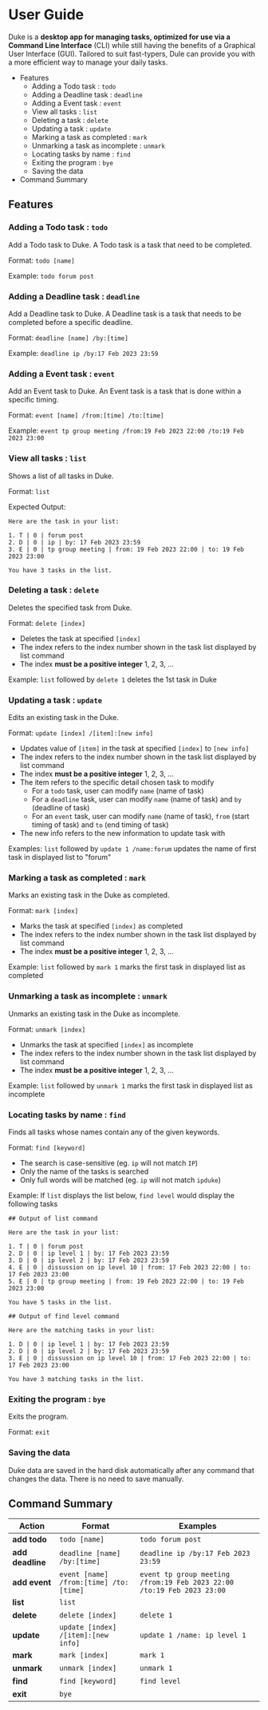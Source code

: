 # User Guide

Duke is a **desktop app for managing tasks, optimized for use via a Command Line Interface** (CLI) while still having
the benefits of a Graphical User Interface (GUI). Tailored to suit fast-typers, Dule can provide you with a more 
efficient way to manage your daily tasks.

- Features
  - Adding a Todo task : `todo`
  - Adding a Deadline task : `deadline`
  - Adding a Event task : `event`
  - View all tasks : `list`
  - Deleting a task : `delete`
  - Updating a task : `update`
  - Marking a task as completed : `mark`
  - Unmarking a task as incomplete : `unmark`
  - Locating tasks by name : `find`
  - Exiting the program : `bye`
  - Saving the data
- Command Summary

## Features 

### Adding a Todo task : `todo`

Add a Todo task to Duke. A Todo task is a task that need to be completed.

Format: `todo [name]`

Example: `todo forum post`

### Adding a Deadline task : `deadline`

Add a Deadline task to Duke. A Deadline task is a task that needs to be completed before a specific deadline.

Format: `deadline [name] /by:[time]`

Example: `deadline ip /by:17 Feb 2023 23:59`

### Adding a Event task : `event`

Add an Event task to Duke. An Event task is a task that is done within a specific timing.

Format: `event [name] /from:[time] /to:[time]`

Example: `event tp group meeting /from:19 Feb 2023 22:00 /to:19 Feb 2023 23:00`

### View all tasks : `list`

Shows a list of all tasks in Duke.

Format: `list`

Expected Output:

```
Here are the task in your list:

1. T | 0 | forum post
2. D | 0 | ip | by: 17 Feb 2023 23:59
3. E | 0 | tp group meeting | from: 19 Feb 2023 22:00 | to: 19 Feb 2023 23:00

You have 3 tasks in the list.
```

### Deleting a task : `delete`

Deletes the specified task from Duke.

Format: `delete [index]`

- Deletes the task at specified `[index]`
- The index refers to the index number shown in the task list displayed by list command
- The index **must be a positive integer** 1, 2, 3, ...

Example: `list` followed by `delete 1` deletes the 1st task in Duke

### Updating a task : `update`

Edits an existing task in the Duke.

Format: `update [index] /[item]:[new info]`

- Updates value of `[item]` in the task at specified `[index]` to `[new info]`
- The index refers to the index number shown in the task list displayed by list command
- The index **must be a positive integer** 1, 2, 3, ...
- The item refers to the specific detail chosen task to modify
  - For a `todo` task, user can modify `name` (name of task)
  - For a `deadline` task, user can modify `name` (name of task) and `by` (deadline of task)
  - For an `event` task, user can modify `name` (name of task), `from` (start timing of task) 
  and `to` (end timing of task)
- The new info refers to the new information to update task with

Examples: `list` followed by `update 1 /name:forum` updates the name of first task in displayed list to "forum"

### Marking a task as completed : `mark`

Marks an existing task in the Duke as completed.

Format: `mark [index]`

- Marks the task at specified `[index]` as completed
- The index refers to the index number shown in the task list displayed by list command
- The index **must be a positive integer** 1, 2, 3, ...

Example: `list` followed by `mark 1` marks the first task in displayed list as completed

### Unmarking a task as incomplete : `unmark`

Unmarks an existing task in the Duke as incomplete.

Format: `unmark [index]`

- Unmarks the task at specified `[index]` as incomplete
- The index refers to the index number shown in the task list displayed by list command
- The index **must be a positive integer** 1, 2, 3, ...

Example: `list` followed by `unmark 1` marks the first task in displayed list as incomplete

### Locating tasks by name : `find`

Finds all tasks whose names contain any of the given keywords.

Format: `find [keyword]`

- The search is case-sensitive (eg. `ip` will not match `IP`)
- Only the name of the tasks is searched
- Only full words will be matched (eg. `ip` will not match `ipduke`)

Example: If `list` displays the list below, `find level` would display the following tasks

```
## Output of list command

Here are the task in your list:

1. T | 0 | forum post
2. D | 0 | ip level 1 | by: 17 Feb 2023 23:59
3. D | 0 | ip level 2 | by: 17 Feb 2023 23:59
4. E | 0 | dissussion on ip level 10 | from: 17 Feb 2023 22:00 | to: 17 Feb 2023 23:00
5. E | 0 | tp group meeting | from: 19 Feb 2023 22:00 | to: 19 Feb 2023 23:00

You have 5 tasks in the list.

## Output of find level command

Here are the matching tasks in your list:

1. D | 0 | ip level 1 | by: 17 Feb 2023 23:59
2. D | 0 | ip level 2 | by: 17 Feb 2023 23:59
3. E | 0 | dissussion on ip level 10 | from: 17 Feb 2023 22:00 | to: 17 Feb 2023 23:00

You have 3 matching tasks in the list.
```

### Exiting the program : `bye`

Exits the program.

Format: `exit`

### Saving the data

Duke data are saved in the hard disk automatically after any command that changes the data. 
There is no need to save manually.

## Command Summary

| Action           | Format                                 | Examples                                                             |
|------------------|----------------------------------------|----------------------------------------------------------------------|
| **add todo**     | `todo [name]`                          | `todo forum post`                                                    |
| **add deadline** | `deadline [name] /by:[time]`           | `deadline ip /by:17 Feb 2023 23:59`                                  |
| **add event**    | `event [name] /from:[time] /to:[time]` | `event tp group meeting /from:19 Feb 2023 22:00 /to:19 Feb 2023 23:00`|
| **list**         | `list`                                 |                                                                      |
| **delete**       | `delete [index]`                       | `delete 1`                                                           |
| **update**       | `update [index] /[item]:[new info]`    | `update 1 /name: ip level 1`                                         |
| **mark**         | `mark [index]`                         | `mark 1`                                                             |
| **unmark**       | `unmark [index]`                       | `unmark 1`                                                           |
| **find**         | `find [keyword]`                       | `find level`                                                         |
| **exit**         | `bye`                                   |                                                                      |

